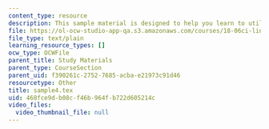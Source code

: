 ```yaml
---
content_type: resource
description: This sample material is designed to help you learn to utilize Latex.
file: https://ol-ocw-studio-app-qa.s3.amazonaws.com/courses/18-06ci-linear-algebra-communications-intensive-spring-2004/468fce9db08cf46b964fb722d605214c_sample4.tex
file_type: text/plain
learning_resource_types: []
ocw_type: OCWFile
parent_title: Study Materials
parent_type: CourseSection
parent_uid: f390261c-2752-7685-acba-e21973c91d46
resourcetype: Other
title: sample4.tex
uid: 468fce9d-b08c-f46b-964f-b722d605214c
video_files:
  video_thumbnail_file: null
---
```

